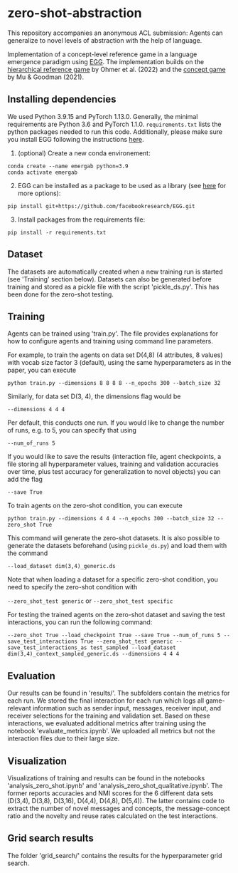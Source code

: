# zero-shot-abstraction
This repository accompanies an anonymous ACL submission: Agents can generalize to novel levels of abstraction with the help of
language.

Implementation of a concept-level reference game in a language emergence paradigm using [EGG](https://github.com/facebookresearch/EGG/tree/main). The implementation 
builds on the [hierarchical reference game](https://github.com/XeniaOhmer/hierarchical_reference_game/tree/master) by Ohmer et al. (2022) and the [concept game](https://github.com/jayelm/emergent-generalization/tree/master) by Mu & Goodman (2021).

## Installing dependencies
We used Python 3.9.15 and PyTorch 1.13.0. Generally, the minimal requirements are Python 3.6 and PyTorch 1.1.0.
`requirements.txt` lists the python packages needed to run this code. Additionally, please make sure you install EGG 
following the instructions [here](https://github.com/facebookresearch/EGG#installing-egg).
1. (optional) Create a new conda environement:
```
conda create --name emergab python=3.9
conda activate emergab
```
2. EGG can be installed as a package to be used as a library (see [here](https://github.com/facebookresearch/EGG#installing-egg) for more options):
```
pip install git+https://github.com/facebookresearch/EGG.git
```
3. Install packages from the requirements file:
```
pip install -r requirements.txt
```

## Dataset

The datasets are automatically created when a new training run is started (see 'Training' section below). Datasets can 
also be generated before training and stored as a pickle file with the script 'pickle_ds.py'. This has been done for the zero-shot testing.

## Training

Agents can be trained using 'train.py'. The file provides explanations for how to configure agents and training using 
command line parameters.

For example, to train the agents on data set D(4,8) (4 attributes, 8 values) with vocab size factor 3 (default), using 
the same hyperparameters as in the paper, you can execute

`python train.py --dimensions 8 8 8 8 --n_epochs 300 --batch_size 32`

Similarly, for data set D(3, 4), the dimensions flag would be

`--dimensions 4 4 4`

Per default, this conducts one run. If you would like to change the number of runs, e.g. to 5, you can specify that using

`--num_of_runs 5`

If you would like to save the results (interaction file, agent checkpoints, a file storing all hyperparameter values, 
training and validation accuracies over time, plus test accuracy for generalization to novel objects) you can add the flag

`--save True`

To train agents on the zero-shot condition, you can execute

`python train.py --dimensions 4 4 4 --n_epochs 300 --batch_size 32 --zero_shot True`

This command will generate the zero-shot datasets. It is also possible to generate the datasets beforehand (using `pickle_ds.py`) and load them with the command

`--load_dataset dim(3,4)_generic.ds`

Note that when loading a dataset for a specific zero-shot condition, you need to specify the zero-shot condition with

`--zero_shot_test generic` or `--zero_shot_test specific`

For testing the trained agents on the zero-shot dataset and saving the test interactions, you can run the following command:

`--zero_shot True --load_checkpoint True --save True --num_of_runs 5 --save_test_interactions True --zero_shot_test generic --save_test_interactions_as test_sampled --load_dataset dim(3,4)_context_sampled_generic.ds --dimensions 4 4 4`

## Evaluation

Our results can be found in 'results/'. The subfolders contain the metrics for each run. We stored the final interaction 
for each run which logs all game-relevant information such as sender input, messages, receiver input, and receiver 
selections for the training and validation set. Based on these interactions, we evaluated additional metrics after 
training using the notebook 'evaluate_metrics.ipynb'. We uploaded all metrics but not the interaction files due to their 
large size.

## Visualization

Visualizations of training and results can be found in the notebooks 'analysis_zero_shot.ipynb' and 'analysis_zero_shot_qualitative.ipynb'. 
The former reports accuracies and NMI scores for the 6 different data sets (D(3,4), D(3,8), D(3,16), D(4,4), D(4,8), D(5,4)). The 
latter contains code to extract the number of novel messages and concepts, the message-concept ratio and the novelty and reuse rates calculated on the test interactions.

## Grid search results

The folder 'grid_search/' contains the results for the hyperparameter grid search. 
